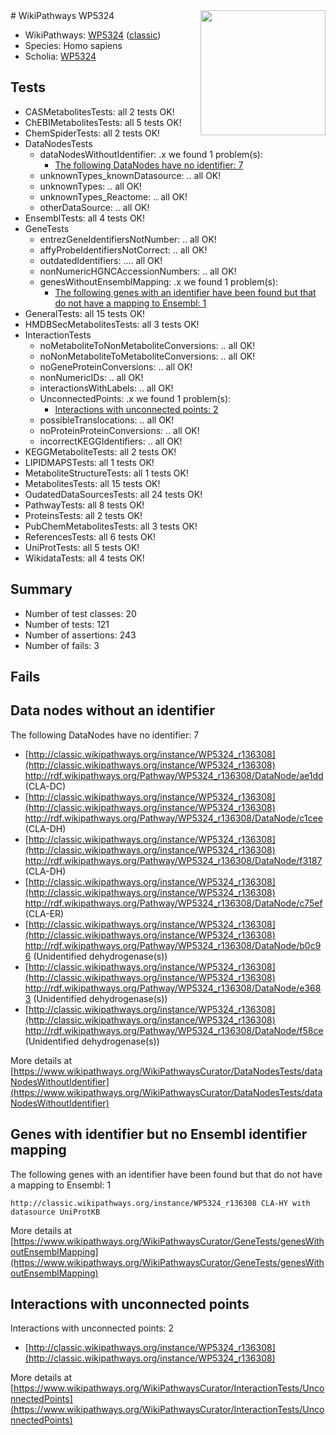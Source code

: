 <img style="float: right; width: 200px" src="https://upload.wikimedia.org/wikipedia/commons/thumb/8/83/Wplogo_with_text_500.png/640px-Wplogo_with_text_500.png" />
# WikiPathways WP5324

* WikiPathways: [WP5324](https://wikipathways.org/pathways/WP5324) ([classic](https://classic.wikipathways.org/instance/WP5324))
* Species: Homo sapiens
* Scholia: [WP5324](https://scholia.toolforge.org/wikipathways/WP5324)
## Tests
* CASMetabolitesTests: all 2 tests OK!
* ChEBIMetabolitesTests: all 5 tests OK!
* ChemSpiderTests: all 2 tests OK!
* DataNodesTests
    * dataNodesWithoutIdentifier: .x we found 1 problem(s):
        * [The following DataNodes have no identifier: 7](#d2d32fa6)
    * unknownTypes_knownDatasource: .. all OK!
    * unknownTypes: .. all OK!
    * unknownTypes_Reactome: .. all OK!
    * otherDataSource: .. all OK!
* EnsemblTests: all 4 tests OK!
* GeneTests
    * entrezGeneIdentifiersNotNumber: .. all OK!
    * affyProbeIdentifiersNotCorrect: .. all OK!
    * outdatedIdentifiers: .... all OK!
    * nonNumericHGNCAccessionNumbers: .. all OK!
    * genesWithoutEnsemblMapping: .x we found 1 problem(s):
        * [The following genes with an identifier have been found but that do not have a mapping to Ensembl: 1](#40286d83)
* GeneralTests: all 15 tests OK!
* HMDBSecMetabolitesTests: all 3 tests OK!
* InteractionTests
    * noMetaboliteToNonMetaboliteConversions: .. all OK!
    * noNonMetaboliteToMetaboliteConversions: .. all OK!
    * noGeneProteinConversions: .. all OK!
    * nonNumericIDs: .. all OK!
    * interactionsWithLabels: .. all OK!
    * UnconnectedPoints: .x we found 1 problem(s):
        * [Interactions with unconnected points: 2](#35a61ada)
    * possibleTranslocations: .. all OK!
    * noProteinProteinConversions: .. all OK!
    * incorrectKEGGIdentifiers: .. all OK!
* KEGGMetaboliteTests: all 2 tests OK!
* LIPIDMAPSTests: all 1 tests OK!
* MetaboliteStructureTests: all 1 tests OK!
* MetabolitesTests: all 15 tests OK!
* OudatedDataSourcesTests: all 24 tests OK!
* PathwayTests: all 8 tests OK!
* ProteinsTests: all 2 tests OK!
* PubChemMetabolitesTests: all 3 tests OK!
* ReferencesTests: all 6 tests OK!
* UniProtTests: all 5 tests OK!
* WikidataTests: all 4 tests OK!


## Summary

* Number of test classes: 20
* Number of tests: 121
* Number of assertions: 243
* Number of fails: 3

## Fails

<a name="d2d32fa6" />

## Data nodes without an identifier

The following DataNodes have no identifier: 7

* [http://classic.wikipathways.org/instance/WP5324_r136308](http://classic.wikipathways.org/instance/WP5324_r136308) http://rdf.wikipathways.org/Pathway/WP5324_r136308/DataNode/ae1dd (CLA-DC)
* [http://classic.wikipathways.org/instance/WP5324_r136308](http://classic.wikipathways.org/instance/WP5324_r136308) http://rdf.wikipathways.org/Pathway/WP5324_r136308/DataNode/c1cee (CLA-DH)
* [http://classic.wikipathways.org/instance/WP5324_r136308](http://classic.wikipathways.org/instance/WP5324_r136308) http://rdf.wikipathways.org/Pathway/WP5324_r136308/DataNode/f3187 (CLA-DH)
* [http://classic.wikipathways.org/instance/WP5324_r136308](http://classic.wikipathways.org/instance/WP5324_r136308) http://rdf.wikipathways.org/Pathway/WP5324_r136308/DataNode/c75ef (CLA-ER)
* [http://classic.wikipathways.org/instance/WP5324_r136308](http://classic.wikipathways.org/instance/WP5324_r136308) http://rdf.wikipathways.org/Pathway/WP5324_r136308/DataNode/b0c96 (Unidentified
dehydrogenase(s))
* [http://classic.wikipathways.org/instance/WP5324_r136308](http://classic.wikipathways.org/instance/WP5324_r136308) http://rdf.wikipathways.org/Pathway/WP5324_r136308/DataNode/e3683 (Unidentified
dehydrogenase(s))
* [http://classic.wikipathways.org/instance/WP5324_r136308](http://classic.wikipathways.org/instance/WP5324_r136308) http://rdf.wikipathways.org/Pathway/WP5324_r136308/DataNode/f58ce (Unidentified
dehydrogenase(s))


More details at [https://www.wikipathways.org/WikiPathwaysCurator/DataNodesTests/dataNodesWithoutIdentifier](https://www.wikipathways.org/WikiPathwaysCurator/DataNodesTests/dataNodesWithoutIdentifier)

<a name="40286d83" />

## Genes with identifier but no Ensembl identifier mapping

The following genes with an identifier have been found but that do not have a mapping to Ensembl: 1
```
http://classic.wikipathways.org/instance/WP5324_r136308 CLA-HY with datasource UniProtKB
```

More details at [https://www.wikipathways.org/WikiPathwaysCurator/GeneTests/genesWithoutEnsemblMapping](https://www.wikipathways.org/WikiPathwaysCurator/GeneTests/genesWithoutEnsemblMapping)

<a name="35a61ada" />

## Interactions with unconnected points

Interactions with unconnected points: 2

* [http://classic.wikipathways.org/instance/WP5324_r136308](http://classic.wikipathways.org/instance/WP5324_r136308)


More details at [https://www.wikipathways.org/WikiPathwaysCurator/InteractionTests/UnconnectedPoints](https://www.wikipathways.org/WikiPathwaysCurator/InteractionTests/UnconnectedPoints)

